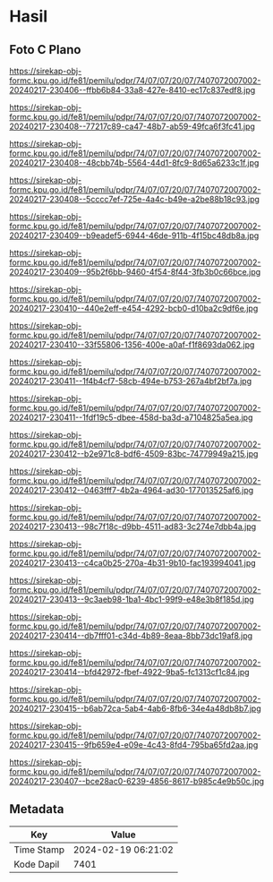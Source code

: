 # Hasil

## Foto C Plano

https://sirekap-obj-formc.kpu.go.id/fe81/pemilu/pdpr/74/07/07/20/07/7407072007002-20240217-230406--ffbb6b84-33a8-427e-8410-ec17c837edf8.jpg

https://sirekap-obj-formc.kpu.go.id/fe81/pemilu/pdpr/74/07/07/20/07/7407072007002-20240217-230408--77217c89-ca47-48b7-ab59-49fca6f3fc41.jpg

https://sirekap-obj-formc.kpu.go.id/fe81/pemilu/pdpr/74/07/07/20/07/7407072007002-20240217-230408--48cbb74b-5564-44d1-8fc9-8d65a6233c1f.jpg

https://sirekap-obj-formc.kpu.go.id/fe81/pemilu/pdpr/74/07/07/20/07/7407072007002-20240217-230408--5cccc7ef-725e-4a4c-b49e-a2be88b18c93.jpg

https://sirekap-obj-formc.kpu.go.id/fe81/pemilu/pdpr/74/07/07/20/07/7407072007002-20240217-230409--b9eadef5-6944-46de-911b-4f15bc48db8a.jpg

https://sirekap-obj-formc.kpu.go.id/fe81/pemilu/pdpr/74/07/07/20/07/7407072007002-20240217-230409--95b2f6bb-9460-4f54-8f44-3fb3b0c66bce.jpg

https://sirekap-obj-formc.kpu.go.id/fe81/pemilu/pdpr/74/07/07/20/07/7407072007002-20240217-230410--440e2eff-e454-4292-bcb0-d10ba2c9df6e.jpg

https://sirekap-obj-formc.kpu.go.id/fe81/pemilu/pdpr/74/07/07/20/07/7407072007002-20240217-230410--33f55806-1356-400e-a0af-f1f8693da062.jpg

https://sirekap-obj-formc.kpu.go.id/fe81/pemilu/pdpr/74/07/07/20/07/7407072007002-20240217-230411--1f4b4cf7-58cb-494e-b753-267a4bf2bf7a.jpg

https://sirekap-obj-formc.kpu.go.id/fe81/pemilu/pdpr/74/07/07/20/07/7407072007002-20240217-230411--1fdf19c5-dbee-458d-ba3d-a7104825a5ea.jpg

https://sirekap-obj-formc.kpu.go.id/fe81/pemilu/pdpr/74/07/07/20/07/7407072007002-20240217-230412--b2e971c8-bdf6-4509-83bc-74779949a215.jpg

https://sirekap-obj-formc.kpu.go.id/fe81/pemilu/pdpr/74/07/07/20/07/7407072007002-20240217-230412--0463fff7-4b2a-4964-ad30-177013525af6.jpg

https://sirekap-obj-formc.kpu.go.id/fe81/pemilu/pdpr/74/07/07/20/07/7407072007002-20240217-230413--98c7f18c-d9bb-4511-ad83-3c274e7dbb4a.jpg

https://sirekap-obj-formc.kpu.go.id/fe81/pemilu/pdpr/74/07/07/20/07/7407072007002-20240217-230413--c4ca0b25-270a-4b31-9b10-fac193994041.jpg

https://sirekap-obj-formc.kpu.go.id/fe81/pemilu/pdpr/74/07/07/20/07/7407072007002-20240217-230413--9c3aeb98-1ba1-4bc1-99f9-e48e3b8f185d.jpg

https://sirekap-obj-formc.kpu.go.id/fe81/pemilu/pdpr/74/07/07/20/07/7407072007002-20240217-230414--db7fff01-c34d-4b89-8eaa-8bb73dc19af8.jpg

https://sirekap-obj-formc.kpu.go.id/fe81/pemilu/pdpr/74/07/07/20/07/7407072007002-20240217-230414--bfd42972-fbef-4922-9ba5-fc1313cf1c84.jpg

https://sirekap-obj-formc.kpu.go.id/fe81/pemilu/pdpr/74/07/07/20/07/7407072007002-20240217-230415--b6ab72ca-5ab4-4ab6-8fb6-34e4a48db8b7.jpg

https://sirekap-obj-formc.kpu.go.id/fe81/pemilu/pdpr/74/07/07/20/07/7407072007002-20240217-230415--9fb659e4-e09e-4c43-8fd4-795ba65fd2aa.jpg

https://sirekap-obj-formc.kpu.go.id/fe81/pemilu/pdpr/74/07/07/20/07/7407072007002-20240217-230407--bce28ac0-6239-4856-8617-b985c4e9b50c.jpg


## Metadata

| Key        | Value               |
| ---------- | ------------------- |
| Time Stamp | 2024-02-19 06:21:02 |
| Kode Dapil | 7401                |



